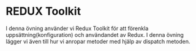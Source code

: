 # REDUX Toolkit

I denna övning använder vi Redux Toolkit för att förenkla uppsättning(konfiguration) och användandet av Redux.
I denna övning lägger vi även till hur vi anropar metoder med hjälp av dispatch metoden.
